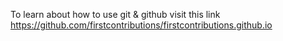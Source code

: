 To learn about how to use git & github visit this link https://github.com/firstcontributions/firstcontributions.github.io
